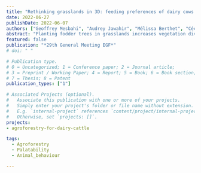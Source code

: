 ```yaml
---
title: "Rethinking grasslands in 3D: feeding preferences of dairy cows between temperate fodder trees"
date: 2022-06-27
publishDate: 2022-06-07
authors: ["Geoffrey Mesbahi", "Audrey Jawahir", "Mélissa Berthet", "Cécile Ginane", "Rémy Delagarde", "Franck Chargelègue", "Sandra Novak"]
abstract: "Planting fodder trees in grasslands increases vegetation diversity, reduces grassland vulnerability to climate change and provides additional fodder resource during periods of drought. However, the palatability of temperate fodder trees remains poorly studied. During 10 mornings in July 2021, we allowed 12 dairy cows to feed freely in a 4-year old chicory-based pasture planted with 168 pollarded trees from 4 species (common ash, white mulberry, Lutèce elm, Italian alder). Every 4 minutes, the number of cows browsing each individual tree was recorded (i.e. 550 scans per tree). A generalised linear mixed model (GLMM) was used to analyse the cows’ feeding preferences among the four tree species. Results indicate a strong preference for Lutèce elm (280 of 470 feeding observations, i.e. 60% of browsing behaviour), and low preferences for common ash and Italian alder (respectively 7% and 6%). This study shows that fodder trees may represent a feeding resource complementary to herbage in summer. Further investigations are needed to confirm and understand this preference pattern, as well as to quantify the part of the diet fodder tree would represent."
featured: false
publication: "*29th General Meeting EGF*"
# doi: " "

# Publication type.
# 0 = Uncategorized; 1 = Conference paper; 2 = Journal article;
# 3 = Preprint / Working Paper; 4 = Report; 5 = Book; 6 = Book section;
# 7 = Thesis; 8 = Patent
publication_types: ["1"]

# Associated Projects (optional).
#   Associate this publication with one or more of your projects.
#   Simply enter your project's folder or file name without extension.
#   E.g. `internal-project` references `content/project/internal-project/index.md`.
#   Otherwise, set `projects: []`.
projects:
- agroforestry-for-dairy-cattle

tags:
  - Agroforestry
  - Palatability
  - Animal_behaviour

---
```

